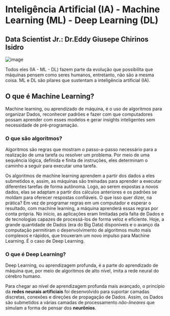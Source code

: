 

# Inteligência Artificial (IA) - Machine Learning (ML) - Deep Learning (DL)

## Data Scientist Jr.: Dr.Eddy Giusepe Chirinos Isidro


![image](https://user-images.githubusercontent.com/69597971/147716970-29061cb5-7503-46db-a6ca-854a72caca6e.png)


Todos eles (IA - ML - DL) fazem parte da evolução que possibilita que máquinas pensem como seres humanos, entretanto, não são a mesma coisa. ML e DL são pilares que sustentam a inteligência artificial (IA).

## O que é Machine Learning?
Machine learning, ou aprendizado de máquina, é o uso de algoritmos para organizar Dados, reconhecer padrões e fazer com que computadores possam aprender com esses modelos e gerar insights inteligentes sem necessidade de pré-programação.

### O que são algoritmos?
Algoritmos são regras que mostram o passo-a-passo necessário para a realização de uma tarefa ou resolver um problema. Por meio de uma sequência lógica, definida e finita de instruções, eles determinam o caminho a seguir para executar uma tarefa.

Os algoritmos de machine learning aprendem a partir dos dados a eles submetidos e, assim, as máquinas são treinadas para aprender a executar diferentes tarefas de forma autônoma. Logo, ao serem expostas a novos dados, elas se adaptam a partir dos cálculos anteriores e os padrões se moldam para oferecer respostas confiáveis. O que isso quer dizer, na prática? Em vez de programar regras em um computador e esperar o resultado, com machine learning, a máquina aprenderá essas regras por conta própria. No início, as aplicações eram limitadas pela falta de Dados e de tecnologias capazes de processá-los de forma veloz e eficiente. Hoje, a grande quantidade de Dados (era do Big Data) disponíveis e o avanço da computação permitiram o desenvolvimento de algoritmos muito mais complexos e rápidos, que trouxeram um novo impulso para Machine Learning. É o caso de Deep Learning.


### O que é Deep Learning?
Deep Learning, ou aprendizagem profunda, é a parte do aprendizado de máquina que, por meio de algoritmos de alto nível, imita a rede neural do cérebro humano.

Para chegar ao nível de aprendizagem profunda mais avançado, o princípio da **redes neurais artificiais** foi desenvolvido para suportar camadas discretas, conexões e direções de propagação de Dados. Assim, os Dados são submetidos a várias camadas de processamento _não-lineares_ que simulam a forma de pensar dos **neurônios**.
